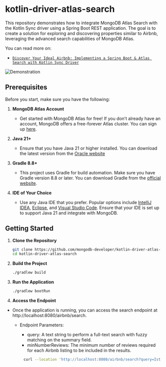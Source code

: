 # kotlin-driver-atlas-search
This repository demonstrates how to integrate MongoDB Atlas Search with the Kotlin Sync driver using a Spring Boot REST application. The goal is to create a solution for exploring and discovering properties similar to Airbnb, leveraging the advanced search capabilities of MongoDB Atlas.

You can read more on:
- [`Discover Your Ideal Airbnb: Implementing a Spring Boot & Atlas Search with Kotlin Sync Driver`](https://www.mongodb.com/developer/products/atlas/TODOnewURL)

![Demonstration](./demonstration/demonstration.gif)

## Prerequisites

Before you start, make sure you have the following:

1. **MongoDB Atlas Account**
    - Get started with MongoDB Atlas for free! If you don’t already have an account, MongoDB offers a free-forever Atlas cluster. You can sign up [here](https://www.mongodb.com/cloud/atlas).

2. **Java 21+**
    - Ensure that you have Java 21 or higher installed. You can download the latest version from the [Oracle website](https://www.oracle.com/java/technologies/javase-downloads.html)

3. **Gradle 8.8+**
    - This project uses Gradle for build automation. Make sure you have Gradle version 8.8 or later. You can download Gradle from the [official website](https://gradle.org/install/).

4. **IDE of Your Choice**
    - Use any Java IDE that you prefer. Popular options include [IntelliJ IDEA](https://www.jetbrains.com/idea/), [Eclipse](https://www.eclipse.org/), and [Visual Studio Code](https://code.visualstudio.com/). Ensure that your IDE is set up to support Java 21 and integrate with MongoDB.

## Getting Started

1. **Clone the Repository**

   ```bash
   git clone https://github.com/mongodb-developer/kotlin-driver-atlas-search.git
   cd kotlin-driver-atlas-search

2. **Build the Project**

   ```bash
   ./gradlew build

3. **Run the Application**

   ```bash
   ./gradlew bootRun

4. **Access the Endpoint**

- Once the application is running, you can access the search endpoint at http://localhost:8080/airbnb/search.

  - Endpoint Parameters:

    - query: A text string to perform a full-text search with fuzzy matching on the summary field.
    - minNumberReviews: The minimum number of reviews required for each Airbnb listing to be included in the results.
  
  
   ```bash
        curl --location 'http://localhost:8080/airbnb/search?query=Istambun&minNumberReviews=50'
